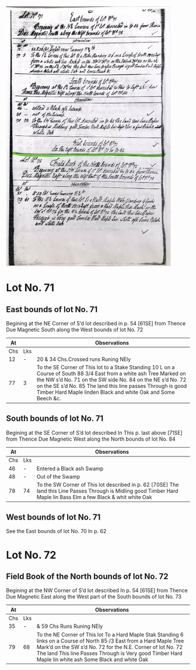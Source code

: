 ![page 63](../image/fieldbook/ovid-page-63.jpg)

# Lot No. 71

## East bounds of lot No. 71
Begining at the NE Corner of S’d lot described in p. 54 [61SE] from Thence Due Magnetic South along the West bounds of lot No. 72

| At |    | Observations |
| -- | -- | ------------ |
| Chs | Lks | |
12 | - | 20 & 34 Chs.Crossed runs Runing NEly
77 | 3 | To the SE Corner of This lot to a Stake Standing 10 L on a Course of South 88 3/4 East from a white ash Tree Marked on the NW s’d No. 71 on the SW side No. 84 on the NE s’d No. 72 on the SE s’d No. 85 The land this line passes Through is good Timber Hard Maple linden Black and white Oak and Some Beech &c.

## South bounds of lot No. 71
Begining at the SE Corner of S’d lot described In This p. last above [71SE] from Thence Due Magnetic West along the North bounds of lot No. 84

| At |    | Observations |
| -- | -- | ------------ |
| Chs | Lks | |
46 | - | Entered a Black ash Swamp
48 | - | Out of the Swamp
78 | 74 | To the SW Corner of This lot described in p. 62 [70SE] The land this Line Passes Through is Midling good Timber Hard Maple lin Bass Elm a few Black & whit white Oak

## West bounds of lot No. 71
See the East bounds of lot No. 70 In p. 62

# Lot No. 72

## Field Book of the North bounds of lot No. 72
Begining at the NW Corner of S’d lot described In p. 54 [61SE] from Thence Due Magnetic East along the West part of the South bounds of lot No. 73

| At |    | Observations |
| -- | -- | ------------ |
| Chs | Lks | |
35 | - | & 59 Chs Runs Runing NEly
79 | 68 | To the NE Corner of This lot To a Hard Maple Stak Standing 6 links on a Course of North 85·/3 East from a Hard Maple Tree Mark’d on the SW s’d No. 72 for the N.E. Corner of lot No. 72 The land This line Passes Through is Very good Timber Hard Maple lin white ash Some Black and white Oak
